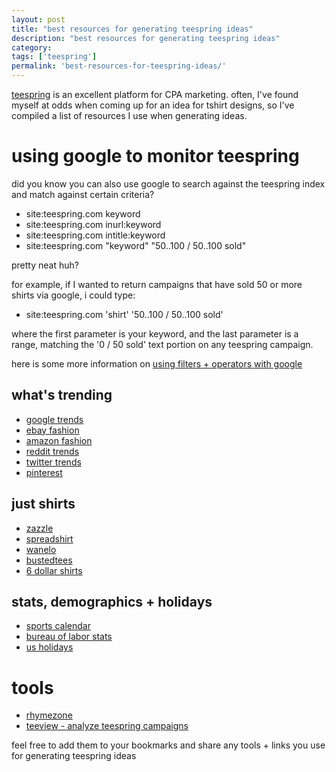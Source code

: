 ```yaml
---
layout: post
title: "best resources for generating teespring ideas"
description: "best resources for generating teespring ideas"
category:
tags: ['teespring']
permalink: 'best-resources-for-teespring-ideas/'
---
```


[teespring](http://www.teespring.com) is an excellent platform for CPA marketing. often, I've found myself
at odds when coming up for an idea for tshirt designs, so I've compiled a list of resources
I use when generating ideas.

# using google to monitor teespring

did you know you can also use google to search against the teespring index and match against certain criteria?

- site:teespring.com keyword
- site:teespring.com inurl:keyword
- site:teespring.com intitle:keyword
- site:teespring.com "keyword" "50..100 / 50..100 sold"

pretty neat huh?

for example, if I wanted to return campaigns that have sold 50 or more shirts via google, i could type:

- site:teespring.com 'shirt' '50..100 / 50..100 sold'

where the first parameter is your keyword, and
the last parameter is a range, matching the '0 / 50 sold' text portion on any teespring campaign.

here is some more information on [using filters + operators with google](https://support.google.com/websearch/answer/2466433?hl=en)

## what's trending

- [google trends](http://www.google.com/trends/)
- [ebay fashion](http://www.ebay.com/rpp/fashion)
- [amazon fashion](http://www.amazon.com/Best-Sellers-Clothing/zgbs/apparel/ref=zg_bs_apparel_home_all?pf_rd_p=1286245182&pf_rd_s=center-6&pf_rd_t=2101&pf_rd_i=home&pf_rd_m=ATVPDKIKX0DER&pf_rd_r=158BNEKEEXDM5N3R5ZJA)
- [reddit trends](http://www.reddit.com/r/TrendingReddits/top/)
- [twitter trends](https://twitter.com/trends)
- [pinterest](https://www.pinterest.com/)

## just shirts
- [zazzle](http://www.zazzle.com/clothing)
- [spreadshirt](http://www.spreadshirt.com/t-shirts)
- [wanelo](http://wanelo.com/styles/minimalist)
- [bustedtees](http://www.bustedtees.com/)
- [6 dollar shirts](http://www.6dollarshirts.com/t-shirts/)

## stats, demographics + holidays
- [sports calendar](http://en.wikipedia.org/wiki/2015_in_sports)
- [bureau of labor stats](http://www.bls.gov/emp/ep_table_104.htm)
- [us holidays](http://date.com/holidays/us/)

# tools
- [rhymezone](http://www.rhymezone.com/)
- [teeview - analyze teespring campaigns](http://teeview.phatograph.com)

feel free to add them to your bookmarks and share any tools + links you use for generating teespring ideas
